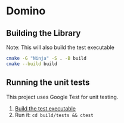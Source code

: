 # Domino

## Building the Library

Note: This will also build the test executable
```sh
cmake -G "Ninja" -S . -B build
cmake --build build
```

## Running the unit tests
This project uses Google Test for unit testing.

1. [Build the test executable](#building-the-library)
2. Run it: `cd build/tests && ctest`
